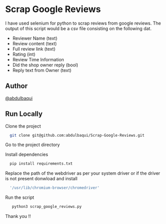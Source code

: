 
# Scrap Google Reviews

I have used selenium for python to scrap reviews from google reviews. The output of this 
script would be a csv file consisting on the following dat.

* Reviewer Name (text)
* Review content (text)
* Full review link (text)
* Rating (int)
* Review Time Information
* Did the shop owner reply (bool)
* Reply text from Owner (text)

## Author

[@abdulbaqui](https://www.github.com/abdulbaqui)


## Run Locally

Clone the project

```bash
  git clone git@github.com:abdulbaqui/Scrap-Google-Reviews.git
```

Go to the project directory


Install dependencies

```bash
  pip install requirements.txt
```

Replace the path of the webdriver as per your system driver or if the driver is not present donwload and install

```bash
  '/usr/lib/chromium-browser/chromedriver'
```
Run the script

```bash
   python3 scrap_google_reviews.py
```

Thank you !!